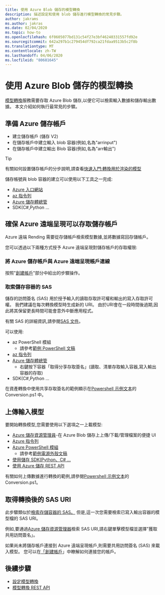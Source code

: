 ```yaml
---
title: 使用 Azure Blob 儲存的模型轉換
description: 描述設定和使用 blob 儲存進行模型轉換的常見步驟。
author: jakrams
ms.author: jakras
ms.date: 02/04/2020
ms.topic: how-to
ms.openlocfilehash: 6f0605077bd131c54f27e3bf46240331557fd92e
ms.sourcegitcommit: 642a297b1c279454df792ca21fdaa9513b5c2f8b
ms.translationtype: MT
ms.contentlocale: zh-TW
ms.lasthandoff: 04/06/2020
ms.locfileid: "80681645"
---
```

# <a name="use-azure-blob-storage-for-model-conversion"></a>使用 Azure Blob 儲存的模型轉換

[模型轉換](model-conversion.md)服務需要存取 Azure Blob 儲存,以便它可以檢索輸入數據和儲存輸出數據。 本文介紹如何執行最常見的步驟。

## <a name="prepare-azure-storage-accounts"></a>準備 Azure 儲存帳戶

- 建立儲存帳戶 (儲存 V2)
- 在儲存帳戶中建立輸入 blob 容器(例如,名為"arrinput")
- 在儲存帳戶中建立輸出 Blob 容器(例如,名為"arr輸出")

> [!TIP]
> 有關如何設置儲存帳戶的分步說明,請查看[快速入門:轉換用於渲染的模型](../../quickstarts/convert-model.md)

儲存帳號與 blob 容器的建立可以使用以下工具之一完成:

- [Azure 入口網站](https://portal.azure.com)
- [az 指令列](https://docs.microsoft.com/cli/azure/install-azure-cli?view=azure-cli-latest)
- [Azure 儲存體總管](https://azure.microsoft.com/features/storage-explorer/)
- SDK(C#,Python ...

## <a name="ensure-azure-remote-rendering-can-access-your-storage-account"></a>確保 Azure 遠端呈現可以存取儲存帳戶

Azure 遠端 Rending 需要從存儲帳戶檢索模型數據,並將數據寫回存儲帳戶。

您可以透過以下兩種方式授予 Azure 遠端呈現對儲存帳戶的存取權限:

### <a name="connect-your-azure-storage-account-with-your-azure-remote-rendering-account"></a>將 Azure 儲存帳戶與 Azure 遠端呈現帳戶連線

按照"[創建帳戶](../create-an-account.md#link-storage-accounts)"部分中給出的步驟操作。

### <a name="retrieve-sas-for-the-storage-containers"></a>取索儲存容器的 SAS

儲存的訪問簽名 (SAS) 用於授予輸入的讀取存取許可權和輸出的寫入存取許可權。 我們建議在每次轉換模型時生成新的 URI。 由於URI會在一段時間後過期,因此將其保留更長時間可能會意外中斷應用程式。

有關 SAS 的詳細資訊,請參閱[SAS 文件](https://docs.microsoft.com/azure/storage/common/storage-dotnet-shared-access-signature-part-1)。

可以使用:

- az PowerShell 模組
  - 請參考[範例 PowerShell 文稿](../../samples/powershell-example-scripts.md)
- [az 指令列](https://docs.microsoft.com/cli/azure/install-azure-cli?view=azure-cli-latest)
- [Azure 儲存體總管](https://azure.microsoft.com/features/storage-explorer/)
  - 右鍵按下容器「取得分享存取簽名」(讀取、清單存取輸入容器,寫入輸出容器的存取)
- SDK(C#,Python ...

在資產轉換中使用共享存取簽名的範例顯示在[Powershell 示例文本](../../samples/powershell-example-scripts.md#script-conversionps1)的 Conversion.ps1 中。

## <a name="upload-an-input-model"></a>上傳輸入模型

要開始轉換模型,您需要使用以下選項之一上載模型:

- [Azure 儲存資源管理員](https://azure.microsoft.com/features/storage-explorer/)-在 Azure Blob 儲存上上傳/下載/管理檔案的便捷 UI
- [Azure 指令列](https://docs.microsoft.com/azure/storage/common/storage-azure-cli)
- [Azure PowerShell 模組](https://docs.microsoft.com/powershell/azure/install-az-ps?view=azps-2.2.0)
  - 請參考[範例電源外殼文稿](../../samples/powershell-example-scripts.md)
- [使用儲存 SDK(Python、C# ...](https://docs.microsoft.com/azure/storage/)
- [使用 Azure 儲存 REST API](https://docs.microsoft.com/rest/api/storageservices/blob-service-rest-api)

有關如何上傳數據進行轉換的範例,請參閱[Powershell 示例文本](../../samples/powershell-example-scripts.md#script-conversionps1)的 Conversion.ps1。

## <a name="get-a-sas-uri-for-the-converted-model"></a>取得轉換後的 SAS URI

此步驟類似於[檢索存儲容器的 SAS。](#retrieve-sas-for-the-storage-containers) 但是,這一次您需要檢索已寫入輸出容器的模型檔的 SAS URI。

例如,要通過[Azure 儲存資源管理器](https://azure.microsoft.com/features/storage-explorer/)檢索 SAS URI,請右鍵單擊模型檔並選擇"獲取共用訪問簽名」。

如果尚未將儲存帳戶連接到 Azure 遠端呈現帳戶,則需要共用訪問簽名 (SAS) 來載入模型。 您可以在[「創建帳戶](../create-an-account.md#link-storage-accounts)」中瞭解如何連接您的帳戶。

## <a name="next-steps"></a>後續步驟

- [設定模型轉換](configure-model-conversion.md)
- [模型轉換 REST API](conversion-rest-api.md)

